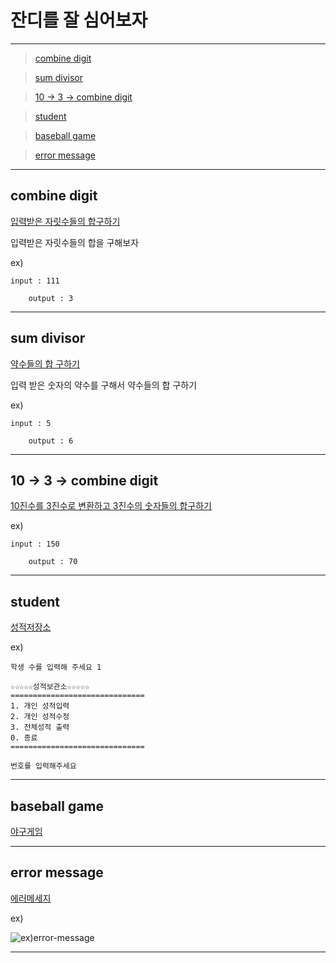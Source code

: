 # 잔디를 잘 심어보자 
---


> [combine digit](https://github.com/kim-mini/independent-study#combine-digit)


> [sum divisor](https://github.com/kim-mini/independent-study/blob/main/README.md#sum-divisor)


> [10 -> 3 -> combine digit](https://github.com/kim-mini/independent-study/blob/main/README.md#10---3---combine-digit)


> [student](https://github.com/kim-mini/independent-study#student)


> [baseball game](https://github.com/kim-mini/independent-study/blob/main/README.md#baseball-game)


> [error message](https://github.com/kim-mini/independent-study/blob/main/README.md#arror-message)

---

## combine digit 
[입력받은 자릿수들의 합구하기](https://github.com/kim-mini/independent-study/blob/main/source_code/combine_digit.c)


입력받은 자릿수들의 합을 구해보자

ex)
  ```
  input : 111

      output : 3
  ```

---

## sum divisor

[약수들의 합 구하기](https://github.com/kim-mini/independent-study/blob/main/source_code/201013.c)

입력 받은 숫자의 약수를 구해서 약수들의 합 구하기

ex)
  ```
  input : 5

      output : 6
  ```

---

## 10 -> 3 -> combine digit

[10진수를 3진수로 변환하고 3진수의 숫자들의 합구하기](https://github.com/kim-mini/independent-study/blob/main/source_code/201013-1.c)

ex)
  ```
  input : 150

      output : 70
  ```

---

## student
[성적저장소](https://github.com/kim-mini/independent-study/blob/main/source_code/201013-2.c)

ex)
  ```
  학생 수를 입력해 주세요 1

☆☆☆☆☆성적보관소☆☆☆☆☆
==============================
1. 개인 성적입력
2. 개인 성적수정
3. 전체성적 출력
0. 종료
==============================

번호를 입력해주세요
  ```

---

## baseball game
[야구게임](https://github.com/kim-mini/independent-study/blob/main/source_code/baseball_game.c)

---

## error message

[에러메세지](https://github.com/kim-mini/independent-study/blob/main/source_code/error_massage)

ex)

![ex)error-message](https://postfiles.pstatic.net/MjAyMDExMDRfNDkg/MDAxNjA0NDc3OTA0MzA0.lWEIew4jw7YhXU9XH4GG_qF05vVRzvkPA4l7EDHEDR8g.XUxETq2blt014v1qq-nr_OxiO2ms33d528umZ3oc41Mg.PNG.kimmin2_/image.png?type=w966 "예시입니다")

---
